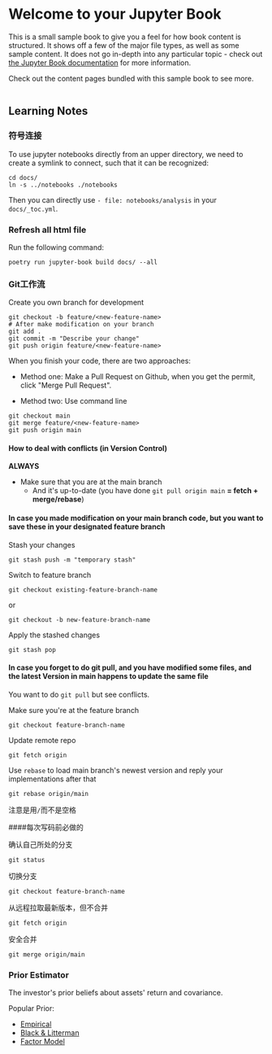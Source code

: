 # Welcome to your Jupyter Book

This is a small sample book to give you a feel for how book content is
structured.
It shows off a few of the major file types, as well as some sample content.
It does not go in-depth into any particular topic - check out [the Jupyter Book documentation](https://jupyterbook.org) for more information.

Check out the content pages bundled with this sample book to see more.

```{tableofcontents}
```

## Learning Notes

### 符号连接
To use jupyter notebooks directly from an upper directory, we need to create a symlink to connect, such that it can be recognized:
```
cd docs/
ln -s ../notebooks ./notebooks
```
Then you can directly use `- file: notebooks/analysis` in your `docs/_toc.yml`.

### Refresh all html file

Run the following command:
```
poetry run jupyter-book build docs/ --all
```

### Git工作流

Create you own branch for development
```
git checkout -b feature/<new-feature-name>
# After make modification on your branch
git add .
git commit -m "Describe your change"
git push origin feature/<new-feature-name>
```

When you finish your code, there are two approaches:

+ Method one: Make a Pull Request on Github, when you get the permit, click "Merge Pull Request".

+ Method two: Use command line
```
git checkout main
git merge feature/<new-feature-name>
git push origin main
```

#### How to deal with conflicts (in Version Control)

**ALWAYS** 
+ Make sure that you are at the main branch
    + And it's up-to-date (you have done `git pull origin main` **= fetch + merge/rebase**)

#### In case you made modification on your main branch code, but you want to save these in your designated feature branch

Stash your changes
```
git stash push -m "temporary stash" 
```

Switch to feature branch
```
git checkout existing-feature-branch-name
```
or 
```
git checkout -b new-feature-branch-name
```

Apply the stashed changes
```
git stash pop
```

#### In case you forget to do git pull, and you have modified some files, and the latest Version in main happens to update the same file

You want to do `git pull` but see conflicts.

Make sure you're at the feature branch
```
git checkout feature-branch-name
```

Update remote repo
```
git fetch origin
```

Use `rebase` to load main branch's newest version and reply your implementations after that
```
git rebase origin/main
```
注意是用`/`而不是空格

####每次写码前必做的

确认自己所处的分支
```
git status
```

切换分支
```
git checkout feature-branch-name
```

从远程拉取最新版本，但不合并
```
git fetch origin
```

安全合并
```
git merge origin/main
```

### Prior Estimator

The investor's prior beliefs about assets' return and covariance.

Popular Prior:
+ [Empirical](notebooks/empirical_estimation.ipynb)
+ [Black & Litterman](notebooks/black_litterman.ipynb)
+ [Factor Model](notebooks/factor_model.ipynb)

